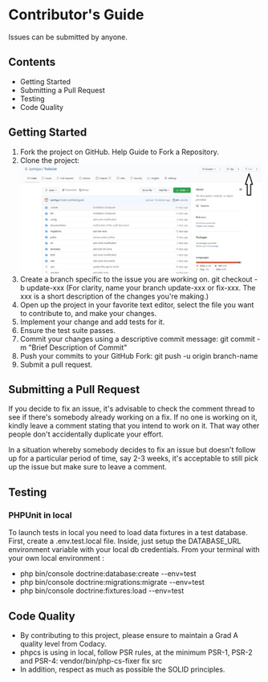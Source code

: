 # Contributor's Guide

Issues can be submitted by anyone.

## Contents

* Getting Started
* Submitting a Pull Request
* Testing
* Code Quality

## Getting Started

1. Fork the project on GitHub. Help Guide to Fork a Repository.
2. Clone the project: ![Screenshot](./public/img/fork.jpg)
3. Create a branch specific to the issue you are working on. git checkout -b update-xxx (For clarity, name your branch update-xxx or fix-xxx. The xxx is a short description of the changes you're making.)
4. Open up the project in your favorite text editor, select the file you want to contribute to, and make your changes.
5. Implement your change and add tests for it.
6. Ensure the test suite passes.
7. Commit your changes using a descriptive commit message: git commit -m "Brief Description of Commit"
8. Push your commits to your GitHub Fork: git push -u origin branch-name
9. Submit a pull request.

## Submitting a Pull Request

If you decide to fix an issue, it's advisable to check the comment thread to see if there's somebody already working on a fix. If no one is working on it, kindly leave a comment stating that you intend to work on it. That way other people don't accidentally duplicate your effort.

In a situation whereby somebody decides to fix an issue but doesn't follow up for a particular period of time, say 2-3 weeks, it's acceptable to still pick up the issue but make sure to leave a comment.

## Testing

### PHPUnit in local

To launch tests in local you need to load data fixtures in a test database. First, create a .env.test.local file. Inside, just setup the DATABASE_URL environment variable with your local db credentials. From your terminal with your own local environment :

* php bin/console doctrine:database:create --env=test
* php bin/console doctrine:migrations:migrate --env=test
* php bin/console doctrine:fixtures:load --env=test

## Code Quality

* By contributing to this project, please ensure to maintain a Grad A quality level from Codacy.
* phpcs is using in local, follow PSR rules, at the minimum PSR-1, PSR-2 and PSR-4:
vendor/bin/php-cs-fixer fix src
* In addition, respect as much as possible the SOLID principles.

